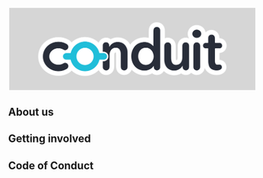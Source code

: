 <p align="center">
	<a href="https://conduit.io/" target="_blank">
      <img alt="Conduit logo" src="/images/conduit-logo-outlined.svg" width="500px">
    </a>
    <br>
</p>

## About us

## Getting involved 

## Code of Conduct